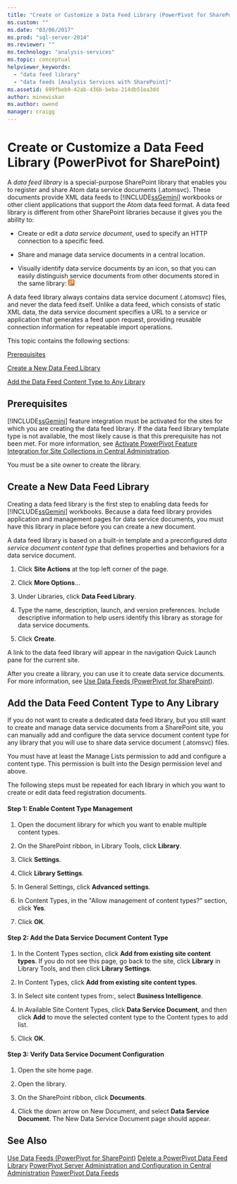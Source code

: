 ```yaml
---
title: "Create or Customize a Data Feed Library (PowerPivot for SharePoint) | Microsoft Docs"
ms.custom: ""
ms.date: "03/06/2017"
ms.prod: "sql-server-2014"
ms.reviewer: ""
ms.technology: "analysis-services"
ms.topic: conceptual
helpviewer_keywords: 
  - "data feed library"
  - "data feeds [Analysis Services with SharePoint]"
ms.assetid: 699fbeb9-42ab-436b-beba-214db51ea3dd
author: minewiskan
ms.author: owend
manager: craigg
---
```

# Create or Customize a Data Feed Library (PowerPivot for SharePoint)
  A *data feed library* is a special-purpose SharePoint library that enables you to register and share Atom data service documents (.atomsvc). These documents provide XML data feeds to [!INCLUDE[ssGemini](../../includes/ssgemini-md.md)] workbooks or other client applications that support the Atom data feed format. A data feed library is different from other SharePoint libraries because it gives you the ability to:

-   Create or edit a *data service document*, used to specify an HTTP connection to a specific feed.

-   Share and manage data service documents in a central location.

-   Visually identify data service documents by an icon, so that you can easily distinguish service documents from other documents stored in the same library: ![GMNI_IconDataFeed](../media/gmni-icondatafeed.gif "GMNI_IconDataFeed")

 A data feed library always contains data service document (.atomsvc) files, and never the data feed itself. Unlike a data feed, which consists of static XML data, the data service document specifies a URL to a service or application that generates a feed upon request, providing reusable connection information for repeatable import operations.

 This topic contains the following sections:

 [Prerequisites](#prereq)

 [Create a New Data Feed Library](#createlib)

 [Add the Data Feed Content Type to Any Library](#addtolib)

##  <a name="prereq"></a> Prerequisites
 [!INCLUDE[ssGemini](../../includes/ssgemini-md.md)] feature integration must be activated for the sites for which you are creating the data feed library. If the data feed library template type is not available, the most likely cause is that this prerequisite has not been met. For more information, see [Activate PowerPivot Feature Integration for Site Collections in Central Administration](activate-power-pivot-integration-for-site-collections-in-ca.md).

 You must be a site owner to create the library.

##  <a name="createlib"></a> Create a New Data Feed Library
 Creating a data feed library is the first step to enabling data feeds for [!INCLUDE[ssGemini](../../includes/ssgemini-md.md)] workbooks. Because a data feed library provides application and management pages for data service documents, you must have this library in place before you can create a new document.

 A data feed library is based on a built-in template and a preconfigured *data service document content type* that defines properties and behaviors for a data service document.

1.  Click **Site Actions** at the top left corner of the page.

2.  Click **More Options**...

3.  Under Libraries, click **Data Feed Library**.

4.  Type the name, description, launch, and version preferences. Include descriptive information to help users identify this library as storage for data service documents.

5.  Click **Create**.

 A link to the data feed library will appear in the navigation Quick Launch pane for the current site.

 After you create a library, you can use it to create data service documents. For more information, see [Use Data Feeds &#40;PowerPivot for SharePoint&#41;](use-data-feeds-power-pivot-for-sharepoint.md).

##  <a name="addtolib"></a> Add the Data Feed Content Type to Any Library
 If you do not want to create a dedicated data feed library, but you still want to create and manage data service documents from a SharePoint site, you can manually add and configure the data service document content type for any library that you will use to share data service document (.atomsvc) files.

 You must have at least the Manage Lists permission to add and configure a content type. This permission is built into the Design permission level and above.

 The following steps must be repeated for each library in which you want to create or edit data feed registration documents.

#### Step 1: Enable Content Type Management

1.  Open the document library for which you want to enable multiple content types.

2.  On the SharePoint ribbon, in Library Tools, click **Library**.

3.  Click **Settings**.

4.  Click **Library Settings**.

5.  In General Settings, click **Advanced settings**.

6.  In Content Types, in the "Allow management of content types?" section, click **Yes**.

7.  Click **OK**.

#### Step 2: Add the Data Service Document Content Type

1.  In the Content Types section, click **Add from existing site content types**. If you do not see this page, go back to the site, click **Library** in Library Tools, and then click **Library Settings**.

2.  In Content Types, click **Add from existing site content types**.

3.  In Select site content types from:, select **Business Intelligence**.

4.  In Available Site Content Types, click **Data Service Document**, and then click **Add** to move the selected content type to the Content types to add list.

5.  Click **OK**.

#### Step 3: Verify Data Service Document Configuration

1.  Open the site home page.

2.  Open the library.

3.  On the SharePoint ribbon, click **Documents**.

4.  Click the down arrow on New Document, and select **Data Service Document**. The New Data Service Document page should appear.

## See Also
 [Use Data Feeds &#40;PowerPivot for SharePoint&#41;](use-data-feeds-power-pivot-for-sharepoint.md) 
 [Delete a PowerPivot Data Feed Library](delete-a-power-pivot-data-feed-library.md) 
 [PowerPivot Server Administration and Configuration in Central Administration](power-pivot-server-administration-and-configuration-in-central-administration.md) 
 [PowerPivot Data Feeds](power-pivot-data-feeds.md)


